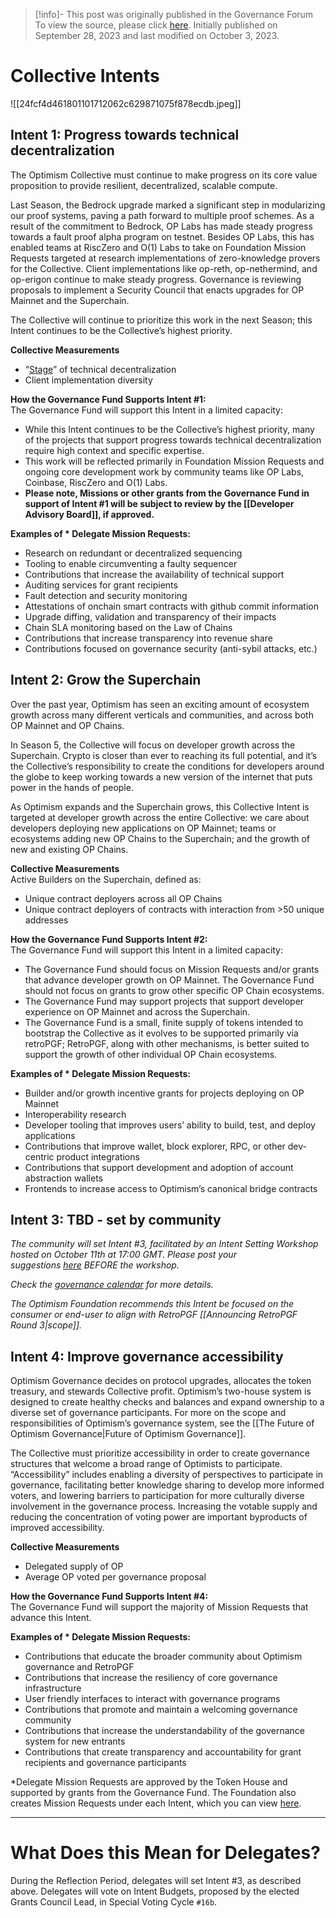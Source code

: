 > [!info]- This post was originally published in the Governance Forum
> To view the source, please click [here](https://gov.optimism.io/t/collective-intents-season-5/6883). Initially published on September 28, 2023 and last modified on October 3, 2023.

<span class="notvisible"></span>
# Collective Intents

![[24fcf4d461801101712062c629871075f878ecdb.jpeg]]
## Intent 1: Progress towards technical decentralization

The Optimism Collective must continue to make progress on its core value proposition to provide resilient, decentralized, scalable compute.

Last Season, the Bedrock upgrade marked a significant step in modularizing our proof systems, paving a path forward to multiple proof schemes. As a result of the commitment to Bedrock, OP Labs has made steady progress towards a fault proof alpha program on testnet. Besides OP Labs, this has enabled teams at RiscZero and O(1) Labs to take on Foundation Mission Requests targeted at research implementations of zero-knowledge provers for the Collective. Client implementations like op-reth, op-nethermind, and op-erigon continue to make steady progress. Governance is reviewing proposals to implement a Security Council that enacts upgrades for OP Mainnet and the Superchain.

The Collective will continue to prioritize this work in the next Season; this Intent continues to be the Collective’s highest priority.

**Collective Measurements**

- “[Stage](https://medium.com/l2beat/introducing-stages-a-framework-to-evaluate-rollups-maturity-d290bb22befe)” of technical decentralization
- Client implementation diversity

**How the Governance Fund Supports Intent #1:**  
The Governance Fund will support this Intent in a limited capacity:

- While this Intent continues to be the Collective’s highest priority, many of the projects that support progress towards technical decentralization require high context and specific expertise.
- This work will be reflected primarily in Foundation Mission Requests and ongoing core development work by community teams like OP Labs, Coinbase, RiscZero and O(1) Labs.
- **Please note, Missions or other grants from the Governance Fund in support of Intent #1 will be subject to review by the [[Developer Advisory Board]], if approved.**

**Examples of * Delegate Mission Requests:**

- Research on redundant or decentralized sequencing
- Tooling to enable circumventing a faulty sequencer
- Contributions that increase the availability of technical support
- Auditing services for grant recipients
- Fault detection and security monitoring
- Attestations of onchain smart contracts with github commit information
- Upgrade diffing, validation and transparency of their impacts
- Chain SLA monitoring based on the Law of Chains
- Contributions that increase transparency into revenue share
- Contributions focused on governance security (anti-sybil attacks, etc.)

## Intent 2: Grow the Superchain

Over the past year, Optimism has seen an exciting amount of ecosystem growth across many different verticals and communities, and across both OP Mainnet and OP Chains.

In Season 5, the Collective will focus on developer growth across the Superchain. Crypto is closer than ever to reaching its full potential, and it’s the Collective’s responsibility to create the conditions for developers around the globe to keep working towards a new version of the internet that puts power in the hands of people.

As Optimism expands and the Superchain grows, this Collective Intent is targeted at developer growth across the entire Collective: we care about developers deploying new applications on OP Mainnet; teams or ecosystems adding new OP Chains to the Superchain; and the growth of new and existing OP Chains.

**Collective Measurements**  
Active Builders on the Superchain, defined as:

- Unique contract deployers across all OP Chains
- Unique contract deployers of contracts with interaction from >50 unique addresses

**How the Governance Fund Supports Intent #2:**  
The Governance Fund will support this Intent in a limited capacity:

- The Governance Fund should focus on Mission Requests and/or grants that advance developer growth on OP Mainnet. The Governance Fund should not focus on grants to grow other specific OP Chain ecosystems.
- The Governance Fund may support projects that support developer experience on OP Mainnet and across the Superchain.
- The Governance Fund is a small, finite supply of tokens intended to bootstrap the Collective as it evolves to be supported primarily via retroPGF; RetroPGF, along with other mechanisms, is better suited to support the growth of other individual OP Chain ecosystems.

**Examples of * Delegate Mission Requests:**

- Builder and/or growth incentive grants for projects deploying on OP Mainnet
- Interoperability research
- Developer tooling that improves users’ ability to build, test, and deploy applications
- Contributions that improve wallet, block explorer, RPC, or other dev-centric product integrations
- Contributions that support development and adoption of account abstraction wallets
- Frontends to increase access to Optimism’s canonical bridge contracts

## Intent 3: TBD - set by community

*The community will set Intent #3, facilitated by an Intent Setting Workshop hosted on October 11th at 17:00 GMT. Please post your suggestions [here](https://gov.optimism.io/t/intent-3-season-5/6895) BEFORE the workshop.*

*Check the [governance calendar](https://calendar.google.com/calendar/u/0/r?cid=Y19mbm10Z3VoNm5vbzZxZ2JuaTJncGVyaWQ0a0Bncm91cC5jYWxlbmRhci5nb29nbGUuY29t) for more details.*

*The Optimism Foundation recommends this Intent be focused on the consumer or end-user to align with RetroPGF [[Announcing RetroPGF Round 3|scope]].*

## Intent 4: Improve governance accessibility

Optimism Governance decides on protocol upgrades, allocates the token treasury, and stewards Collective profit. Optimism’s two-house system is designed to create healthy checks and balances and expand ownership to a diverse set of governance participants. For more on the scope and responsibilities of Optimism’s governance system, see the [[The Future of Optimism Governance|Future of Optimism Governance]].

The Collective must prioritize accessibility in order to create governance structures that welcome a broad range of Optimists to participate. “Accessibility” includes enabling a diversity of perspectives to participate in governance, facilitating better knowledge sharing to develop more informed voters, and lowering barriers to participation for more culturally diverse involvement in the governance process. Increasing the votable supply and reducing the concentration of voting power are important byproducts of improved accessibility.

**Collective Measurements**

- Delegated supply of OP
- Average OP voted per governance proposal

**How the Governance Fund Supports Intent #4:**  
The Governance Fund will support the majority of Mission Requests that advance this Intent.

**Examples of * Delegate Mission Requests:**

- Contributions that educate the broader community about Optimism governance and RetroPGF
- Contributions that increase the resiliency of core governance infrastructure
- User friendly interfaces to interact with governance programs
- Contributions that promote and maintain a welcoming governance community
- Contributions that increase the understandability of the governance system for new entrants
- Contributions that create transparency and accountability for grant recipients and governance participants

*Delegate Mission Requests are approved by the Token House and supported by grants from the Governance Fund. The Foundation also creates Mission Requests under each Intent, which you can view [here](https://github.com/ethereum-optimism/ecosystem-contributions/issues).

---

# What Does this Mean for Delegates?

During the Reflection Period, delegates will set Intent #3, as described above. Delegates will vote on Intent Budgets, proposed by the elected Grants Council Lead, in Special Voting Cycle `#16b`.